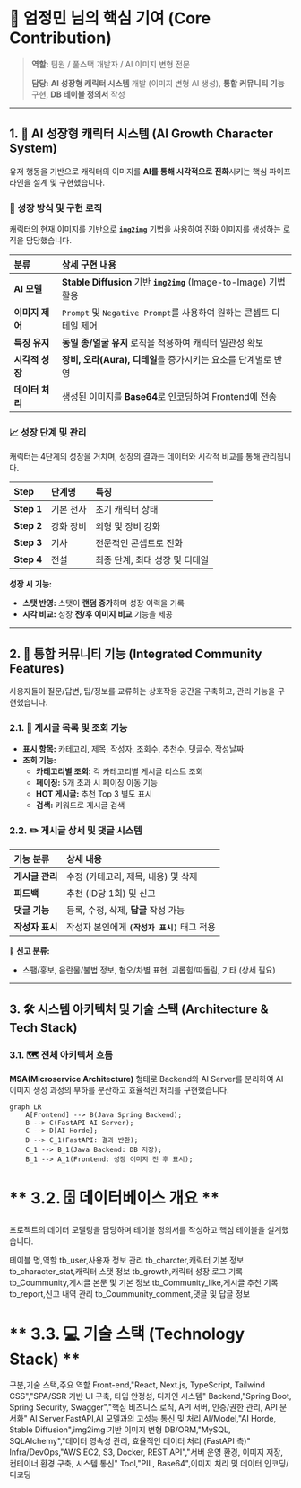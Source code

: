 # 🚀 엄정민 님의 핵심 기여 (Core Contribution)

> **역할:** 팀원 / 풀스택 개발자 / AI 이미지 변형 전문
>
> **담당:** **AI 성장형 캐릭터 시스템** 개발 (이미지 변형 AI 생성), **통합 커뮤니티 기능** 구현, **DB 테이블 정의서** 작성

***

## 1. 🤖 AI 성장형 캐릭터 시스템 (AI Growth Character System)

유저 행동을 기반으로 캐릭터의 이미지를 **AI를 통해 시각적으로 진화**시키는 핵심 파이프라인을 설계 및 구현했습니다.

### 🌟 성장 방식 및 구현 로직

캐릭터의 현재 이미지를 기반으로 **`img2img`** 기법을 사용하여 진화 이미지를 생성하는 로직을 담당했습니다.

| 분류 | 상세 구현 내용 |
| :--- | :--- |
| **AI 모델** | **Stable Diffusion** 기반 **`img2img`** (Image-to-Image) 기법 활용 |
| **이미지 제어** | `Prompt` 및 `Negative Prompt`를 사용하여 원하는 콘셉트 디테일 제어 |
| **특징 유지** | **동일 종/얼굴 유지** 로직을 적용하여 캐릭터 일관성 확보 |
| **시각적 성장** | **장비, 오라(Aura), 디테일**을 증가시키는 요소를 단계별로 반영 |
| **데이터 처리** | 생성된 이미지를 **Base64**로 인코딩하여 Frontend에 전송 |

### 📈 성장 단계 및 관리

캐릭터는 4단계의 성장을 거치며, 성장의 결과는 데이터와 시각적 비교를 통해 관리됩니다.

| Step | 단계명 | 특징 |
| :--- | :--- | :--- |
| **Step 1** | 기본 전사 | 초기 캐릭터 상태 |
| **Step 2** | 강화 장비 | 외형 및 장비 강화 |
| **Step 3** | 기사 | 전문적인 콘셉트로 진화 |
| **Step 4** | 전설 | 최종 단계, 최대 성장 및 디테일 |

**성장 시 기능:**
* **스탯 반영:** 스탯이 **랜덤 증가**하며 성장 이력을 기록
* **시각 비교:** 성장 **전/후 이미지 비교** 기능을 제공

***

## 2. 💬 통합 커뮤니티 기능 (Integrated Community Features)

사용자들이 질문/답변, 팁/정보를 교류하는 상호작용 공간을 구축하고, 관리 기능을 구현했습니다.

### 2.1. 📑 게시글 목록 및 조회 기능

* **표시 항목:** 카테고리, 제목, 작성자, 조회수, 추천수, 댓글수, 작성날짜
* **조회 기능:**
    * **카테고리별 조회:** 각 카테고리별 게시글 리스트 조회
    * **페이징:** 5개 초과 시 페이징 이동 기능
    * **HOT 게시글:** 추천 Top 3 별도 표시
    * **검색:** 키워드로 게시글 검색

### 2.2. ✏️ 게시글 상세 및 댓글 시스템

| 기능 분류 | 상세 내용 |
| :--- | :--- |
| **게시글 관리** | 수정 (카테고리, 제목, 내용) 및 삭제 |
| **피드백** | 추천 (ID당 1회) 및 신고 |
| **댓글 기능** | 등록, 수정, 삭제, **답글** 작성 가능 |
| **작성자 표시** | 작성자 본인에게 **`(작성자 표시)`** 태그 적용 |

**🚨 신고 분류:**
* 스팸/홍보, 음란물/불법 정보, 혐오/차별 표현, 괴롭힘/따돌림, 기타 (상세 필요)

***

## 3. 🛠️ 시스템 아키텍처 및 기술 스택 (Architecture & Tech Stack)

### 3.1. 🗺️ 전체 아키텍처 흐름

**MSA(Microservice Architecture)** 형태로 Backend와 AI Server를 분리하여 AI 이미지 생성 과정의 부하를 분산하고 효율적인 처리를 구현했습니다.

```mermaid
graph LR
    A[Frontend] --> B(Java Spring Backend);
    B --> C(FastAPI AI Server);
    C --> D[AI Horde];
    D --> C_1(FastAPI: 결과 반환);
    C_1 --> B_1(Java Backend: DB 저장);
    B_1 --> A_1(Frontend: 성장 이미지 전 후 표시);
```    

# ** 3.2. 🗄️ 데이터베이스 개요 **
프로젝트의 데이터 모델링을 담당하며 테이블 정의서를 작성하고 핵심 테이블을 설계했습니다.

테이블 명,역할
tb_user,사용자 정보 관리
tb_charcter,캐릭터 기본 정보
tb_character_stat,캐릭터 스탯 정보
tb_growth,캐릭터 성장 로그 기록
tb_Coummunity,게시글 본문 및 기본 정보
tb_Community_like,게시글 추천 기록
tb_report,신고 내역 관리
tb_Coummunity_comment,댓글 및 답글 정보

# ** 3.3. 💻 기술 스택 (Technology Stack) **

구분,기술 스택,주요 역할
Front-end,"React, Next.js, TypeScript, Tailwind CSS","SPA/SSR 기반 UI 구축, 타입 안정성, 디자인 시스템"
Backend,"Spring Boot, Spring Security, Swagger","핵심 비즈니스 로직, API 서버, 인증/권한 관리, API 문서화"
AI Server,FastAPI,AI 모델과의 고성능 통신 및 처리
AI/Model,"AI Horde, Stable Diffusion",img2img 기반 이미지 변형
DB/ORM,"MySQL, SQLAIchemy","데이터 영속성 관리, 효율적인 데이터 처리 (FastAPI 측)"
Infra/DevOps,"AWS EC2, S3, Docker, REST API","서버 운영 환경, 이미지 저장, 컨테이너 환경 구축, 시스템 통신"
Tool,"PIL, Base64",이미지 처리 및 데이터 인코딩/디코딩
